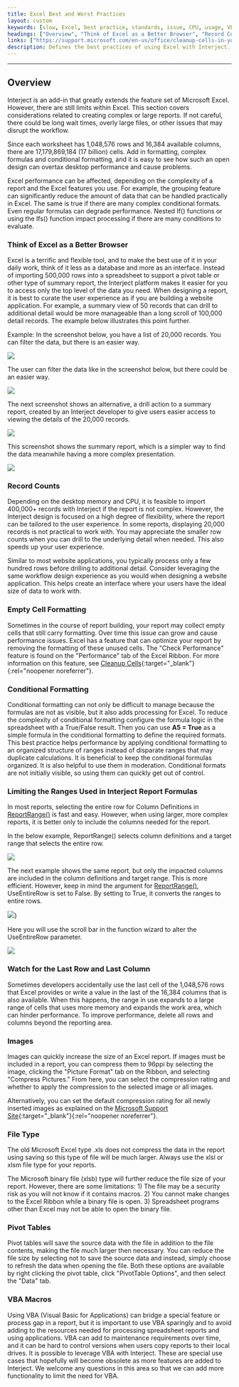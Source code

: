 ```yaml
---
title: Excel Best and Worst Practices
layout: custom
keywords: [slow, Excel, best practice, standards, issue, CPU, usage, VBA]
headings: ["Overview", "Think of Excel as a Better Browser", "Record Counts", "Empty Cell Formatting", "Conditional Formatting", "Limiting the Ranges Used in Interject Report Formulas", "Watch for the Last Row and Last Column", "Images", "File Type", "Pivot Tables", "VBA Macros"]
links: ["https://support.microsoft.com/en-us/office/cleanup-cells-in-your-workbook-edcc579f-b82f-495b-8d31-e786cd11717b", "/wIndex/ReportRange.html", "/wIndex/ReportRange.html", "https://support.microsoft.com/en-us/office/change-the-default-resolution-for-inserting-pictures-in-office-f4aca5b4-6332-48c6-9488-bf5e0094a7d2#ID0EBF=Windows"]
description: Defines the best practices of using Excel with Interject.
---
```

* * *

## Overview

Interject is an add-in that greatly extends the feature set of Microsoft Excel. However, there are still limits within Excel. This section covers considerations related to creating complex or large reports. If not careful, there could be long wait times, overly large files, or other issues that may disrupt the workflow.

Since each worksheet has 1,048,576 rows and 16,384 available columns, there are 17,179,869,184 (17 billion) cells. Add in formatting, complex formulas and conditional formatting, and it is easy to see how such an open design can overtax desktop performance and cause problems.

Excel performance can be affected, depending on the complexity of a report and the Excel features you use. For example, the grouping feature can significantly reduce the amount of data that can be handled practically in Excel. The same is true if there are many complex conditional formats. Even regular formulas can degrade performance. Nested If() functions or using the Ifs() function impact processing if there are many conditions to evaluate.

### Think of Excel as a Better Browser

Excel is a terrific and flexible tool, and to make the best use of it in your daily work, think of it less as a database and more as an interface. Instead of importing 500,000 rows into a spreadsheet to support a pivot table or other type of summary report, the Interject platform makes it easier for you to access only the top level of the data you need. When designing a report, it is best to curate the user experience as if you are building a website application. For example, a summary view of 50 records that can drill to additional detail would be more manageable than a long scroll of 100,000 detail records. The example below illustrates this point further.

Example: In the screenshot below, you have a list of 20,000 records. You can filter the data, but there is an easier way.

![](/images/ExcelBestPractices/ExcelBestAndWorstThinkOfExcel1.jpg)
<br>

The user can filter the data like in the screenshot below, but there could be an easier way.

![](/images/ExcelBestPractices/ExcelBestAndWorstThinkOfExcel2.jpg)
<br>

The next screenshot shows an alternative, a drill action to a summary report, created by an Interject developer to give users easier access to viewing the details of the 20,000 records.

![](/images/ExcelBestPractices/ExcelBestAndWorstThinkOfExcel3.jpg)
<br>

This screenshot shows the summary report, which is a simpler way to find the data meanwhile having a more complex presentation.

![](/images/ExcelBestPractices/ExcelBestAndWorstThinkOfExcel4.jpg)
<br>

### Record Counts

Depending on the desktop memory and CPU, it is feasible to import 400,000+ records with Interject if the report is not complex. However, the Interject design is focused on a high degree of flexibility, where the report can be tailored to the user experience. In some reports, displaying 20,000 records is not practical to work with. You may appreciate the smaller row counts when you can drill to the underlying detail when needed. This also speeds up your user experience.

Similar to most website applications, you typically process only a few hundred rows before drilling to additional detail. Consider leveraging the same workflow design experience as you would when designing a website application. This helps create an interface where your users have the ideal size of data to work with.

### Empty Cell Formatting

Sometimes in the course of report building, your report may collect empty cells that still carry formatting. Over time this issue can grow and cause performance issues. Excel has a feature that can optimize your report by removing the formatting of these unused cells. The "Check Performance" feature is found on the "Performance" tab of the Excel Ribbon. For more information on this feature, see [Cleanup Cells](https://support.microsoft.com/en-us/office/cleanup-cells-in-your-workbook-edcc579f-b82f-495b-8d31-e786cd11717b){:target="_blank"}{:rel="noopener noreferrer"}.

### Conditional Formatting

Conditional formatting can not only be difficult to manage because the formulas are not as visible, but it also adds processing for Excel. To reduce the complexity of conditional formatting configure the formula logic in the spreadsheet with a True/False result. Then you can use **A5 = True** as a simple formula in the conditional formatting to define the required formats. This best practice helps performance by applying conditional formatting to an organized structure of ranges instead of disparate ranges that may duplicate calculations. It is beneficial to keep the conditional formulas organized. It is also helpful to use them in moderation. Conditional formats are not initially visible, so using them can quickly get out of control.

### Limiting the Ranges Used in Interject Report Formulas

In most reports, selecting the entire row for Column Definitions in [ReportRange()](/wIndex/ReportRange.html) is fast and easy. However, when using larger, more complex reports, it is better only to include the columns needed for the report.

In the below example, ReportRange() selects column definitions and a target range that selects the entire row.

![](/images/ExcelBestPractices/ExceBestAndWorstPractices1.jpg)
<br>

The next example shows the same report, but only the impacted columns are included in the column definitions and target range. This is more efficient. However, keep in mind the argument for [ReportRange()](/wIndex/ReportRange.html), UseEntireRow is set to False. By setting to True, it converts the ranges to entire rows.

![](/images/ExcelBestPractices/ExceBestAndWorstPractices2.jpg))
<br>

Here you will use the scroll bar in the function wizard to alter the UseEntireRow parameter.

![](/images/ExcelBestPractices/ExcelBestAndWorstLimitingRange2Redo.jpg)
<br>

### Watch for the Last Row and Last Column

Sometimes developers accidentally use the last cell of the 1,048,576 rows that Excel provides or write a value in the last of the 16,384 columns that is also available. When this happens, the range in use expands to a large range of cells that uses more memory and expands the work area, which can hinder performance. To improve performance, delete all rows and columns beyond the reporting area.

### Images

Images can quickly increase the size of an Excel report. If images must be included in a report, you can compress them to 96ppi by selecting the image, clicking the "Picture Format" tab on the Ribbon, and selecting "Compress Pictures." From here, you can select the compression rating and whether to apply the compression to the selected image or all images.

Alternatively, you can set the default compression rating for all newly inserted images as explained on the [Microsoft Support Site](https://support.microsoft.com/en-us/office/change-the-default-resolution-for-inserting-pictures-in-office-f4aca5b4-6332-48c6-9488-bf5e0094a7d2#ID0EBF=Windows){:target="_blank"}{:rel="noopener noreferrer"}.

### File Type

The old Microsoft Excel type .xls does not compress the data in the report using saving so this type of file will be much larger. Always use the xlsl or xlsm file type for your reports.

The Microsoft binary file (xlsb) type will further reduce the file size of your report. However, there are some limitations: 1) The file may be a security risk as you will not know if it contains macros. 2) You cannot make changes to the Excel Ribbon while a binary file is open. 3) Spreadsheet programs other than Excel may not be able to open the binary file.

### Pivot Tables

Pivot tables will save the source data with the file in addition to the file contents, making the file much larger then necessary. You can reduce the file size by selecting not to save the source data and instead, simply choose to refresh the data when opening the file. Both these options are available by right clicking the pivot table, click "PivotTable Options", and then select the "Data" tab.

### VBA Macros

Using VBA (Visual Basic for Applications) can bridge a special feature or process gap in a report, but it is important to use VBA sparingly and to avoid adding to the resources needed for processing spreadsheet reports and using applications. VBA can add to maintenance requirements over time, and it can be hard to control versions when users copy reports to their local drives. It is possible to leverage VBA with Interject. These are special use cases that hopefully will become obsolete as more features are added to Interject. We welcome any questions in this area so that we can add more functionality to limit the need for VBA.
